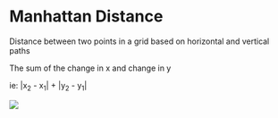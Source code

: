 # Manhattan Distance

Distance between two points in a grid based on horizontal and vertical paths

The sum of the change in x and change in y

ie: |x<sub>2</sub> - x<sub>1</sub>| + |y<sub>2</sub> - y<sub>1</sub>|

<img src="https://upload.wikimedia.org/wikipedia/commons/0/08/Manhattan_distance.svg" />
